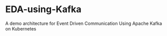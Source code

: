 # EDA-using-Kafka
A demo architecture for Event Driven Communication Using Apache Kafka on Kubernetes
